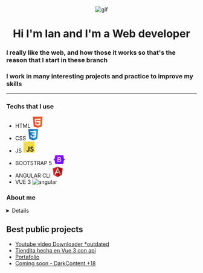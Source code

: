<div id='header' align='center'>
    <picture>
    <img src="./src/happy cat.gif" alt='gif' width='250px' height="200px">
    </picture>
    <h1 align='center'> Hi I'm Ian and I'm a Web developer</h1>
</div>

###  I really like the web, and how those it works so that's the reason that I start in these branch
###  I work in many interesting projects and practice to improve my skills
    
    
---
###   Techs that I use
-  HTML  <img src="./src/html5.svg" alt='html' width='30px' height="30px">    
-  CSS  <img src="./src/css3.svg" alt='css' width='30px' height="30px">    
-  JS   <img src="./src/javascript.svg" alt='js' width='30px' height="30px">    
-  BOOTSTRAP 5   <img src="./src/bootstrap.svg" alt='bootstrap' width='30px' height="30px">    
-  ANGULAR CLI  <img src="./src/angularjs.svg" alt='angular' width='30px' height="30px">
-  VUE 3  <img src="https://v2.vuejs.org/images/logo.svg" alt='angular' width='30px' height="30px">




###   About me
<details align='left'>
<ul style="list-decoration: none;">
<li>-  I like to exercise </li>
<li>-  Use my bicycle</li>
<li>-  Learn new things about python</li>
<li>-  Custome sites using my own style</li>
</ul>
</details>



## Best public projects

- [Youtube video Downloader *outdated](https://github.com/OnemoreIan/YouTube-Downloader)
- [Tiendita hecha en Vue 3 con api](https://tiendita-onemoreian.netlify.app/)
- [Portafolio](https://github.com/OnemoreIan/Me)
- [Coming soon - DarkContent +18](#)

